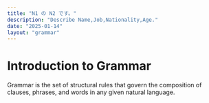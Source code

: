 ```yaml
---
title: "N1 の N2 です。"
description: "Describe Name,Job,Nationality,Age."
date: "2025-01-14"
layout: "grammar"
---
```


# Introduction to Grammar

Grammar is the set of structural rules that govern the composition of clauses, phrases, and words in any given natural language.
